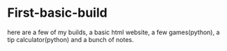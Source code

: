 # First-basic-build
here are a few of my builds,  a basic html website, a few games(python), a tip calculator(python) and a bunch of notes.
